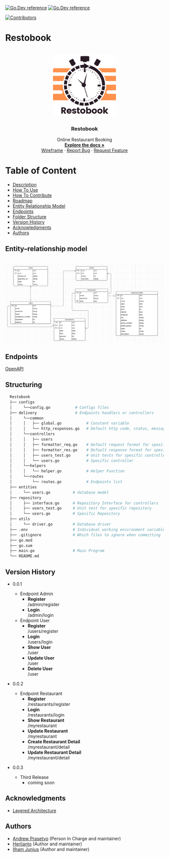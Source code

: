 [![Go.Dev reference](https://img.shields.io/badge/echo-reference-blue?logo=go&logoColor=blue)](https://github.com/labstack/echo)
[![Go.Dev reference](https://img.shields.io/badge/gorm-reference-blue?logo=go&logoColor=blue)](https://pkg.go.dev/gorm.io/gorm?tab=doc)

[![Contributors](https://img.shields.io/github/contributors/herlianto-github/Restobook.svg?style=for-the-badge)](https://github.com/herlianto-github/Restobook/graphs/contributors)

# Restobook

<!-- Description -->
<br/>
<div align="center">
  <a href="https://github.com/herlianto-github/Restobook/IMAGES/Restobook.png">
    <img src="IMAGES/Restobook.png" alt="Logo" width="200" height="200">
  </a>
</div>
<div>
  <h3 align="center">Restobook</h3>
  <p align="center">
    Online Restaurant Booking
    <br/>
    <a href="https://github.com/herlianto-github/Restobook"><strong>Explore the docs »</strong></a>
    <br/>
    <!-- <br /> -->
    <a href="https://whimsical.com/online-order-QJZTHKQp4jGWeVMxMsmLiX">Wireframe</a>
    ·
    <a href="https://github.com/herlianto-github/Restobook/issues">Report Bug</a>
    ·
    <a href="https://github.com/herlianto-github/Restobook/issues">Request Feature</a>
  </p>
</div>

# Table of Content

- [Description](#restobook)
- [How To Use](HOW_TO_USE.md)
- [How To Contribute](CONRTIBUTING.md)
- [Roadmap](ROADMAP.md)
- [Entity Relationship Model](#entity–relationship-model)
- [Endpoints](#endpoints)
- [Folder Structure](#structuring)
- [Version History](#version-history)
- [Acknowledgments](#acknowledgments)
- [Authors](#authors)

## Entity–relationship model
  <!-- Entity–relationship model -->
  <br/>
  <div align="center">
    <a href="https://github.com/herlianto-github/Restobook/blob/main/ERD/erd_Resto.PNG?raw=true">
      <img src="ERD/erd_Resto.PNG" alt="Logo">
    </a>
  </div>
  
## Endpoints
[OpenAPI](https://app.swaggerhub.com/apis-docs/Axelworld3/RestoBook/1.0.0)

## Structuring

  ```sh
    Restobook
    ├── configs                
    │     └──config.go           # Configs files
    ├── delivery                 # Endpoints handlers or controllers
    │     └──common
    │     │   ├── global.go           # Constant variable
    │     │   └── http_responses.go   # Default http code, status, message
    │     └──controllers
    │     │   ├── users
    │     │   ├── formatter_req.go    # Default request format for spesific controllers
    │     │   ├── formatter_res.go    # Default response format for spesific controllers
    │     │   ├── users_test.go       # Unit tests for spesific controllers
    │     │   └── users.go            # Spesific controller
    │     └──helpers
    │     │   └── helper.go           # Helper Function
    │     └──routes  
    │         └── routes.go           # Endpoints list
    ├── entities                
    │     └── users.go          # database model
    ├── repository              
    │     ├── interface.go      # Repository Interface for controllers
    │     ├── users_test.go     # Unit test for spesific repository
    │     └── users.go          # Spesific Repository
    ├── utils                 
    │     └── driver.go         # Database driver
    ├── .env                    # Individual working environment variables
    ├── .gitignore              # Which files to ignore when committing
    ├── go.mod                  
    ├── go.sum                  
    ├── main.go                 # Main Program
    └── README.md    
  ```

## Version History

- 0.0.1
  - Endpoint Admin
    - **Register**<br/> /admin/register
    - **Login**<br/> /admin/login
  - Endpoint User
    - **Register**<br/> /users/register
    - **Login**<br/> /users/login
    - **Show User**<br/> /user
    - **Update User**<br/> /user
    - **Delete User**<br/> /user

- 0.0.2
  - Endpoint Restaurant
    - **Register**<br/> /restaurants/register
    - **Login**<br/> /restaurants/login
    - **Show Restaurant**<br/> /myrestaurant
    - **Update Restaurant**<br/> /myrestaurant
    - **Create Restaurant Detail**<br/> /myrestaurant/detail
    - **Update Restaurant Detail**<br/> /myrestaurant/detail
- 0.0.3
  - Third Release
    - coming soon

## Acknowledgments

- [Layered Architecture](https://www.oreilly.com/library/view/software-architecture-patterns/9781491971437/ch01.html)

## Authors

- [Andrew Prasetyo](https://github.com/andrewptjio) (Person In Charge and maintainer)
- [Herlianto](https://github.com/herlianto-github) (Author and maintainer)
- [Ilham Junius](https://github.com/ilhamjunius) (Author and maintainer)
